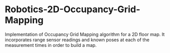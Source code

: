 # Robotics-2D-Occupancy-Grid-Mapping
Implementation of Occupancy Grid Mapping algorithm for a 2D floor map. It incorporates range sensor readings and known poses at each of the measurement times in order to build a map.
